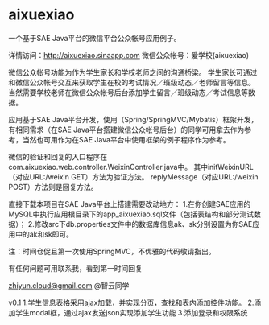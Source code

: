 aixuexiao
=========

一个基于SAE Java平台的微信平台公众帐号应用例子。

详情访问：http://aixuexiao.sinaapp.com
微信公众帐号：爱学校(aixuexiao)


微信公众帐号功能为作为学生家长和学校老师之间的沟通桥梁。
学生家长可通过和微信公众帐号交互来获取学生在校的考试情况／班级动态／老师留言等信息。
当然需要学校老师在微信公众帐号后台添加学生留言／班级动态／考试信息等数据。

应用基于SAE Java平台开发，使用（Spring/SpringMVC/Mybatis）框架开发，有相同需求（在SAE Java平台搭建微信公众帐号后台）的同学可用拿去作为参考，当然也可用作为在SAE Java平台中使用框架的例子程序作为参考。

微信的验证和回复的入口程序在com.aixuexiao.web.controller.WeixinController.java中。
其中initWeixinURL（对应URL:/weixin GET）方法为验证方法。
replyMessage（对应URL:/weixin POST）方法则是回复方法。

直接下载本项目在SAE Java平台上搭建需要改动地方：
1.在你创建SAE应用的MySQL中执行应用根目录下的app_aixuexiao.sql文件（包括表结构和部分测试数据）；
2.修改src下db.properties文件中的数据库信息ak、sk分别设置为你SAE应用中的ak和sk即可。


注：时间仓促且第一次使用SpringMVC，不优雅的代码敬请指出。

有任何问题可用联系我，看到第一时间回复

zhiyun.cloud@gmail.com
@智云同学

v0.1
1.学生信息表格采用ajax加载，并实现分页，查找和表内添加控件功能。
2.添加学生modal框，通过ajax发送json实现添加学生功能
3.添加登录和权限系统